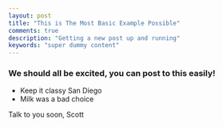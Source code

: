 ```yaml
---
layout: post
title: "This is The Most Basic Example Possible"
comments: true
description: "Getting a new post up and running"
keywords: "super dummy content"
---
```


### We should all be excited, you can post to this easily!

- Keep it classy San Diego
- Milk was a bad choice

Talk to you soon,
Scott
